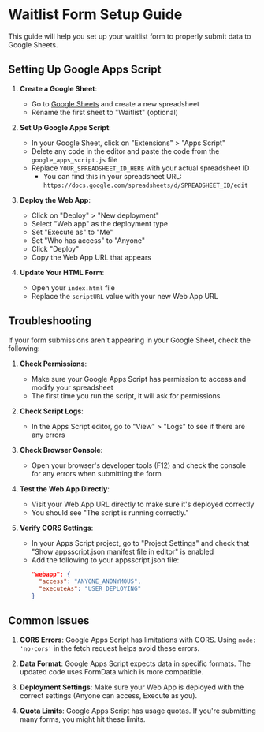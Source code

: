 # Waitlist Form Setup Guide

This guide will help you set up your waitlist form to properly submit data to Google Sheets.

## Setting Up Google Apps Script

1. **Create a Google Sheet**:
   - Go to [Google Sheets](https://sheets.google.com) and create a new spreadsheet
   - Rename the first sheet to "Waitlist" (optional)

2. **Set Up Google Apps Script**:
   - In your Google Sheet, click on "Extensions" > "Apps Script"
   - Delete any code in the editor and paste the code from the `google_apps_script.js` file
   - Replace `YOUR_SPREADSHEET_ID_HERE` with your actual spreadsheet ID
     - You can find this in your spreadsheet URL: `https://docs.google.com/spreadsheets/d/SPREADSHEET_ID/edit`

3. **Deploy the Web App**:
   - Click on "Deploy" > "New deployment"
   - Select "Web app" as the deployment type
   - Set "Execute as" to "Me"
   - Set "Who has access" to "Anyone"
   - Click "Deploy"
   - Copy the Web App URL that appears

4. **Update Your HTML Form**:
   - Open your `index.html` file
   - Replace the `scriptURL` value with your new Web App URL

## Troubleshooting

If your form submissions aren't appearing in your Google Sheet, check the following:

1. **Check Permissions**:
   - Make sure your Google Apps Script has permission to access and modify your spreadsheet
   - The first time you run the script, it will ask for permissions

2. **Check Script Logs**:
   - In the Apps Script editor, go to "View" > "Logs" to see if there are any errors

3. **Check Browser Console**:
   - Open your browser's developer tools (F12) and check the console for any errors when submitting the form

4. **Test the Web App Directly**:
   - Visit your Web App URL directly to make sure it's deployed correctly
   - You should see "The script is running correctly."

5. **Verify CORS Settings**:
   - In your Apps Script project, go to "Project Settings" and check that "Show appsscript.json manifest file in editor" is enabled
   - Add the following to your appsscript.json file:
     ```json
     "webapp": {
       "access": "ANYONE_ANONYMOUS",
       "executeAs": "USER_DEPLOYING"
     }
     ```

## Common Issues

1. **CORS Errors**: Google Apps Script has limitations with CORS. Using `mode: 'no-cors'` in the fetch request helps avoid these errors.

2. **Data Format**: Google Apps Script expects data in specific formats. The updated code uses FormData which is more compatible.

3. **Deployment Settings**: Make sure your Web App is deployed with the correct settings (Anyone can access, Execute as you).

4. **Quota Limits**: Google Apps Script has usage quotas. If you're submitting many forms, you might hit these limits.
